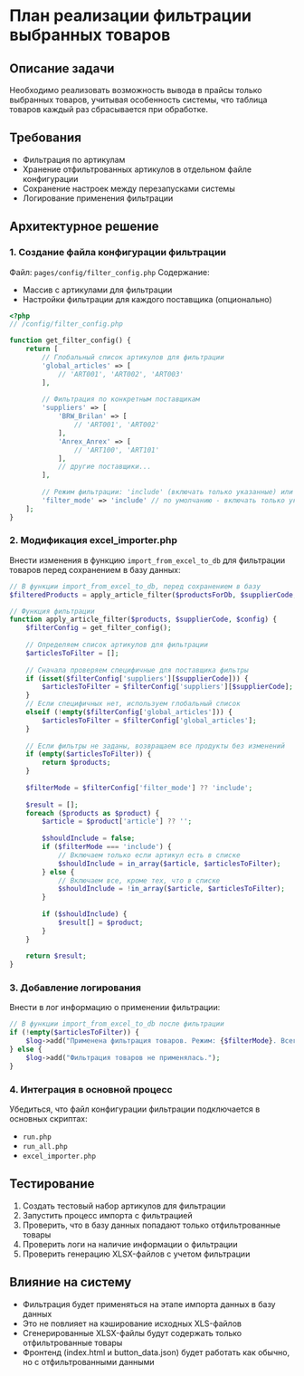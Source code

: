 # План реализации фильтрации выбранных товаров

## Описание задачи
Необходимо реализовать возможность вывода в прайсы только выбранных товаров, учитывая особенность системы, что таблица товаров каждый раз сбрасывается при обработке.

## Требования
- Фильтрация по артикулам
- Хранение отфильтрованных артикулов в отдельном файле конфигурации
- Сохранение настроек между перезапусками системы
- Логирование применения фильтрации

## Архитектурное решение

### 1. Создание файла конфигурации фильтрации
Файл: `pages/config/filter_config.php`
Содержание:
- Массив с артикулами для фильтрации
- Настройки фильтрации для каждого поставщика (опционально)

```php
<?php
// /config/filter_config.php

function get_filter_config() {
    return [
        // Глобальный список артикулов для фильтрации
        'global_articles' => [
            // 'ART001', 'ART002', 'ART003'
        ],
        
        // Фильтрация по конкретным поставщикам
        'suppliers' => [
            'BRW_Brilan' => [
                // 'ART001', 'ART002'
            ],
            'Anrex_Anrex' => [
                // 'ART100', 'ART101'
            ],
            // другие поставщики...
        ],
        
        // Режим фильтрации: 'include' (включать только указанные) или 'exclude' (исключать указанные)
        'filter_mode' => 'include' // по умолчанию - включать только указанные
    ];
}
```

### 2. Модификация excel_importer.php
Внести изменения в функцию `import_from_excel_to_db` для фильтрации товаров перед сохранением в базу данных:

```php
// В функции import_from_excel_to_db, перед сохранением в базу
$filteredProducts = apply_article_filter($productsForDb, $supplierCode, $config);

// Функция фильтрации
function apply_article_filter($products, $supplierCode, $config) {
    $filterConfig = get_filter_config();
    
    // Определяем список артикулов для фильтрации
    $articlesToFilter = [];
    
    // Сначала проверяем специфичные для поставщика фильтры
    if (isset($filterConfig['suppliers'][$supplierCode])) {
        $articlesToFilter = $filterConfig['suppliers'][$supplierCode];
    } 
    // Если специфичных нет, используем глобальный список
    elseif (!empty($filterConfig['global_articles'])) {
        $articlesToFilter = $filterConfig['global_articles'];
    }
    
    // Если фильтры не заданы, возвращаем все продукты без изменений
    if (empty($articlesToFilter)) {
        return $products;
    }
    
    $filterMode = $filterConfig['filter_mode'] ?? 'include';
    
    $result = [];
    foreach ($products as $product) {
        $article = $product['article'] ?? '';
        
        $shouldInclude = false;
        if ($filterMode === 'include') {
            // Включаем только если артикул есть в списке
            $shouldInclude = in_array($article, $articlesToFilter);
        } else {
            // Включаем все, кроме тех, что в списке
            $shouldInclude = !in_array($article, $articlesToFilter);
        }
        
        if ($shouldInclude) {
            $result[] = $product;
        }
    }
    
    return $result;
}
```

### 3. Добавление логирования
Внести в лог информацию о применении фильтрации:

```php
// В функции import_from_excel_to_db после фильтрации
if (!empty($articlesToFilter)) {
    $log->add("Применена фильтрация товаров. Режим: {$filterMode}. Всего артикулов в фильтре: " . count($articlesToFilter) . ". До фильтрации: " . count($productsForDb) . " товаров, после: " . count($filteredProducts) . " товаров.");
} else {
    $log->add("Фильтрация товаров не применялась.");
}
```

### 4. Интеграция в основной процесс
Убедиться, что файл конфигурации фильтрации подключается в основных скриптах:
- `run.php`
- `run_all.php`
- `excel_importer.php`

## Тестирование
1. Создать тестовый набор артикулов для фильтрации
2. Запустить процесс импорта с фильтрацией
3. Проверить, что в базу данных попадают только отфильтрованные товары
4. Проверить логи на наличие информации о фильтрации
5. Проверить генерацию XLSX-файлов с учетом фильтрации

## Влияние на систему
- Фильтрация будет применяться на этапе импорта данных в базу данных
- Это не повлияет на кэширование исходных XLS-файлов
- Сгенерированные XLSX-файлы будут содержать только отфильтрованные товары
- Фронтенд (index.html и button_data.json) будет работать как обычно, но с отфильтрованными данными